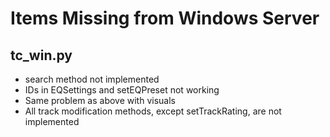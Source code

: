 Items Missing from Windows Server
=================================

tc_win.py
---------
* search method not implemented
* IDs in EQSettings and setEQPreset not working
* Same problem as above with visuals
* All track modification methods, except setTrackRating, are not implemented